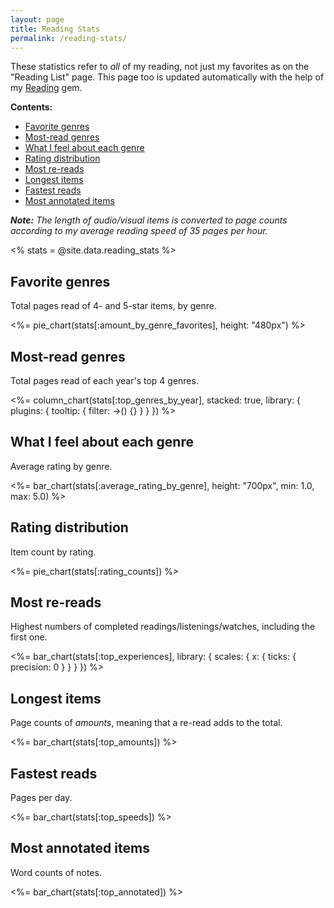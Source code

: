 ```yaml
---
layout: page
title: Reading Stats
permalink: /reading-stats/
---
```


These statistics refer to *all* of my reading, not just my favorites as on the "Reading List" page. This page too is updated automatically with the help of my [Reading](https://github.com/fpsvogel/reading) gem.

**Contents:**

- [Favorite genres](#favorite-genres)
- [Most-read genres](#most-read-genres)
- [What I feel about each genre](#what-i-feel-about-each-genre)
- [Rating distribution](#rating-distribution)
- [Most re-reads](#most-re-reads)
- [Longest items](#longest-items)
- [Fastest reads](#fastest-reads)
- [Most annotated items](#most-annotated-items)

***Note:** The length of audio/visual items is converted to page counts according to my average reading speed of 35 pages per hour.*

<% stats = @site.data.reading_stats %>

## Favorite genres

Total pages read of 4- and 5-star items, by genre.

<%= pie_chart(stats[:amount_by_genre_favorites], height: "480px") %>

## Most-read genres

Total pages read of each year's top 4 genres.

<%= column_chart(stats[:top_genres_by_year], stacked: true, library: { plugins: { tooltip: { filter: ->() {} } } }) %>

## What I feel about each genre

Average rating by genre.

<%= bar_chart(stats[:average_rating_by_genre], height: "700px", min: 1.0, max: 5.0) %>

## Rating distribution

Item count by rating.

<%= pie_chart(stats[:rating_counts]) %>

## Most re-reads

Highest numbers of completed readings/listenings/watches, including the first one.

<%= bar_chart(stats[:top_experiences], library: { scales: { x: { ticks: { precision: 0 } } } }) %>

## Longest items

Page counts of *amounts*, meaning that a re-read adds to the total.

<%= bar_chart(stats[:top_amounts]) %>

## Fastest reads

Pages per day.

<%= bar_chart(stats[:top_speeds]) %>

## Most annotated items

Word counts of notes.

<%= bar_chart(stats[:top_annotated]) %>
